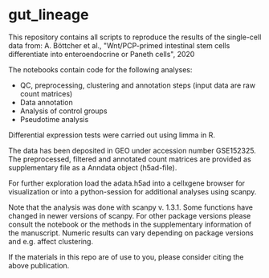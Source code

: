 # gut_lineage

This repository contains all scripts to reproduce the results of the single-cell data from:
A. Böttcher et al., "Wnt/PCP-primed intestinal stem cells differentiate into enteroendocrine or Paneth cells", 2020

The notebooks contain code for the following analyses:

* QC, preprocessing, clustering and annotation steps (input data are raw count matrices)
* Data annotation
* Analysis of control groups
* Pseudotime analysis

Differential expression tests were carried out using limma in R.

The data has been deposited in GEO under accession number GSE152325. The preprocessed, filtered and annotated count matrices are provided as supplementary file as a Anndata object (h5ad-file).

For further exploration load the adata.h5ad into a cellxgene browser for visualization or into a python-session for additional analyses using scanpy.

Note that the analysis was done with scanpy v. 1.3.1. Some functions have changed in newer versions of scanpy. For other package versions please consult the notebook or the methods in the supplementary information of the manuscript. Numeric results can vary depending on package versions and e.g. affect clustering.

If the materials in this repo are of use to you, please consider citing the above publication.
